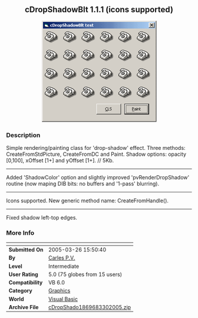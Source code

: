 ﻿<div align="center">

## cDropShadowBlt 1\.1\.1 \(icons supported\)

<img src="PIC2005326958124821.gif">
</div>

### Description

Simple rendering/painting class for 'drop-shadow' effect. Three methods: CreateFromStdPicture, CreateFromDC and Paint. Shadow options: opacity [0,100], xOffset [1+] and yOffset [1+]. // 5Kb. 

----

Added 'ShadowColor' option and slightly improved 'pvRenderDropShadow' routine (now maping DIB bits: no buffers and '1-pass' blurring). 

----

Icons supported. New generic method name: CreateFromHandle(). 

----

Fixed shadow left-top edges.
 
### More Info
 


<span>             |<span>
---                |---
**Submitted On**   |2005-03-26 15:50:40
**By**             |[Carles P\.V\.](https://github.com/Planet-Source-Code/PSCIndex/blob/master/ByAuthor/carles-p-v.md)
**Level**          |Intermediate
**User Rating**    |5.0 (75 globes from 15 users)
**Compatibility**  |VB 6\.0
**Category**       |[Graphics](https://github.com/Planet-Source-Code/PSCIndex/blob/master/ByCategory/graphics__1-46.md)
**World**          |[Visual Basic](https://github.com/Planet-Source-Code/PSCIndex/blob/master/ByWorld/visual-basic.md)
**Archive File**   |[cDropShado1869683302005\.zip](https://github.com/Planet-Source-Code/carles-p-v-cdropshadowblt-1-1-1-icons-supported__1-59604/archive/master.zip)








